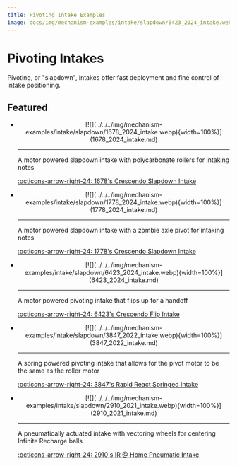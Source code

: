 ```yaml
---
title: Pivoting Intake Examples
image: docs/img/mechanism-examples/intake/slapdown/6423_2024_intake.webp
---
```


# Pivoting Intakes

Pivoting, or "slapdown", intakes offer fast deployment and fine control of intake positioning.

## Featured

<div class="grid cards" markdown>

-   <center>[![](../../../img/mechanism-examples/intake/slapdown/1678_2024_intake.webp){width=100%}](1678_2024_intake.md)</center>

    ---

    A motor powered slapdown intake with polycarbonate rollers for intaking notes
    
    [:octicons-arrow-right-24: 1678's Crescendo Slapdown Intake](1678_2024_intake.md)

-   <center>[![](../../../img/mechanism-examples/intake/slapdown/1778_2024_intake.webp){width=100%}](1778_2024_intake.md)</center>

    ---

    A motor powered slapdown intake with a zombie axle pivot for intaking notes
    
    [:octicons-arrow-right-24: 1778's Crescendo Slapdown Intake](1778_2024_intake.md)

-   <center>[![](../../../img/mechanism-examples/intake/slapdown/6423_2024_intake.webp){width=100%}](6423_2024_intake.md)</center>

    ---

    A motor powered pivoting intake that flips up for a handoff
    
    [:octicons-arrow-right-24: 6423's Crescendo Flip Intake](6423_2024_intake.md)

-   <center>[![](../../../img/mechanism-examples/intake/slapdown/3847_2022_intake.webp){width=100%}](3847_2022_intake.md)</center>

    ---

    A spring powered pivoting intake that allows for the pivot motor to be the same as the roller motor
    
    [:octicons-arrow-right-24: 3847's Rapid React Springed Intake](3847_2022_intake.md)

-   <center>[![](../../../img/mechanism-examples/intake/slapdown/2910_2021_intake.webp){width=100%}](2910_2021_intake.md)</center>

    ---

    A pneumatically actuated intake with vectoring wheels for centering Infinite Recharge balls
    
    [:octicons-arrow-right-24: 2910's IR @ Home Pneumatic Intake](2910_2021_intake.md)

</div>

<br>